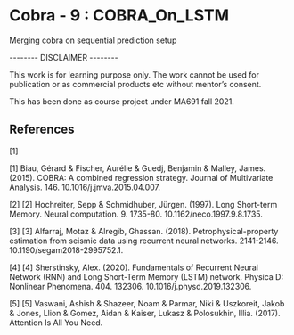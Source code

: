 # Cobra - 9 : COBRA_On_LSTM
Merging cobra on sequential prediction setup

-------- DISCLAIMER --------

This work is for learning purpose only. The work cannot be used for publication or as commercial products etc without mentor’s consent.  

This has been done as course project under MA691 fall 2021. 

## References
<a id="1">[1]</a> 

[1]    Biau, Gérard & Fischer, Aurélie & Guedj, Benjamin & Malley, James. (2015). COBRA: A combined regression strategy. Journal of Multivariate Analysis. 146. 10.1016/j.jmva.2015.04.007. 

 
<a id="2">[2]</a> 
[2]    Hochreiter, Sepp & Schmidhuber, Jürgen. (1997). Long Short-term Memory. Neural computation. 9. 1735-80. 10.1162/neco.1997.9.8.1735. 

 
<a id="3">[3]</a> 
[3]    Alfarraj, Motaz & Alregib, Ghassan. (2018). Petrophysical-property estimation from seismic data using recurrent neural networks. 2141-2146. 10.1190/segam2018-2995752.1. 

 
<a id="4">[4]</a> 
[4]    Sherstinsky, Alex. (2020). Fundamentals of Recurrent Neural Network (RNN) and Long Short-Term Memory (LSTM) network. Physica D: Nonlinear Phenomena. 404. 132306. 10.1016/j.physd.2019.132306. 

 
<a id="5">[5]</a> 
[5]    Vaswani, Ashish & Shazeer, Noam & Parmar, Niki & Uszkoreit, Jakob & Jones, Llion & Gomez, Aidan & Kaiser, Lukasz & Polosukhin, Illia. (2017). Attention Is All You Need. 
